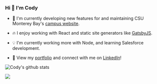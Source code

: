 ### Hi 👋 I'm Cody

- 🦦 I'm currently developing new features for and maintaining CSU Monterey Bay's [campus website](https://github.com/csumb/csumb-gatsby).

- 🔥 I enjoy working with React and static site generators like [GatsbyJS](https://www.gatsbyjs.com).

- 💡 I'm currently working more with Node, and learning Salesforce development.

- 🤝 View my [portfolio](https://codywall.com) and connect with me on [LinkedIn](https://www.linkedin.com/in/codycwall)!


![Cody's github stats](https://github-readme-stats.vercel.app/api?username=codywall&include_all_commits=true&show_icons=true&count_private=true&hide=stars&theme=graywhite)

![](https://komarev.com/ghpvc/?username=codywall)
